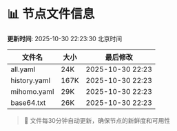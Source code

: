 # 📊 节点文件信息

**更新时间**: 2025-10-30 22:23:30 北京时间

| 文件名 | 大小 | 最后修改 |
|--------|------|----------|
| all.yaml | 24K | 2025-10-30 22:23 |
| history.yaml | 167K | 2025-10-30 22:23 |
| mihomo.yaml | 29K | 2025-10-30 22:23 |
| base64.txt | 26K | 2025-10-30 22:23 |

> 🔄 文件每30分钟自动更新，确保节点的新鲜度和可用性
